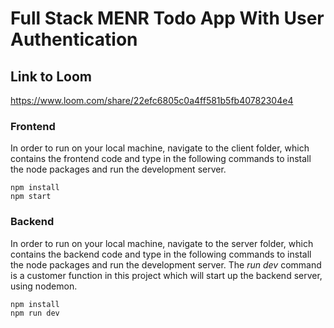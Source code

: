 # Full Stack MENR Todo App With User Authentication

## Link to Loom
https://www.loom.com/share/22efc6805c0a4ff581b5fb40782304e4

### Frontend
In order to run on your local machine, navigate to the client folder, which contains the frontend code and type in the following commands to install the node packages and run the development server.
```
npm install
npm start
```

### Backend
In order to run on your local machine, navigate to the server folder, which contains the backend code and type in the following commands to install the node packages and run the development server. The _run dev_ command is a customer function in this project which will start up the backend server, using nodemon.
```
npm install
npm run dev
```